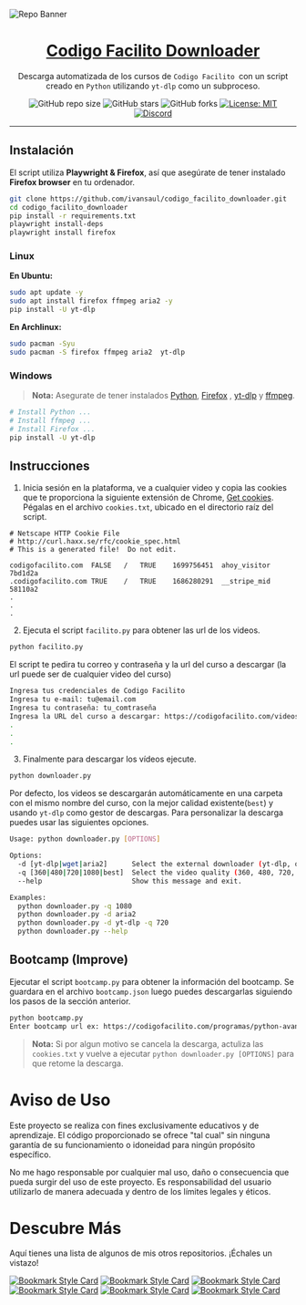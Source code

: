 ![Repo Banner](https://i.imgur.com/I6zFXds.png)

<div align="center">

<h1 style="border-bottom: none">
    <b><a href="#">Codigo Facilito Downloader</a></b>
</h1>

Descarga automatizada de los cursos de `Codigo Facilito `con un script creado en `Python` utilizando `yt-dlp` como un subproceso.

![GitHub repo size](https://img.shields.io/github/repo-size/ivansaul/codigo_facilito_downloader)
![GitHub stars](https://img.shields.io/github/stars/ivansaul/codigo_facilito_downloader)
![GitHub forks](https://img.shields.io/github/forks/ivansaul/codigo_facilito_downloader)
[![License: MIT](https://img.shields.io/badge/License-MIT-yellow.svg)](https://opensource.org/licenses/MIT) 
[![Discord](https://img.shields.io/badge/-Discord-424549?style=social&logo=discord)](https://discord.gg/tDvybtJ7y9)

</div>

---

## Instalación

El script utiliza **Playwright & Firefox**, así que asegúrate de tener instalado **Firefox browser** en tu ordenador.

```bash
git clone https://github.com/ivansaul/codigo_facilito_downloader.git
cd codigo_facilito_downloader
pip install -r requirements.txt
playwright install-deps
playwright install firefox 
```

### **Linux**

**En Ubuntu:**

```bash
sudo apt update -y
sudo apt install firefox ffmpeg aria2 -y
pip install -U yt-dlp
```

**En Archlinux:**

```bash
sudo pacman -Syu
sudo pacman -S firefox ffmpeg aria2  yt-dlp 
```

### **Windows**

> **Nota:** Asegurate de tener instalados [Python][python], [Firefox][firefox] , [yt-dlp][yt-dlp] y [ffmpeg][ffmpeg].

```bash
# Install Python ...
# Install ffmpeg ...
# Install Firefox ...
pip install -U yt-dlp
```

## Instrucciones

1. Inicia sesión en la plataforma, ve a cualquier video y copia las cookies que te proporciona la siguiente extensión de Chrome, [Get cookies][cookies]. Pégalas en el archivo `cookies.txt`, ubicado en el directorio raíz del script.

```notepad
# Netscape HTTP Cookie File
# http://curl.haxx.se/rfc/cookie_spec.html
# This is a generated file!  Do not edit.

codigofacilito.com	FALSE	/	TRUE	1699756451	ahoy_visitor	7bd1d2a
.codigofacilito.com	TRUE	/	TRUE	1686280291	__stripe_mid	58110a2
.
.
.
```

2. Ejecuta el script `facilito.py` para obtener las url de los videos. 

```bash
python facilito.py
```

El script te pedira tu correo y contraseña y la url del curso a descargar (la url puede ser de cualquier video del curso)

```bash
Ingresa tus credenciales de Codigo Facilito
Ingresa tu e-mail: tu@email.com
Ingresa tu contraseña: tu_comtraseña
Ingresa la URL del curso a descargar: https://codigofacilito.com/videos/introduccion-al-curso-profesional-de-backend
.
.
.
```

3. Finalmente para descargar los vídeos ejecute.

```bash
python downloader.py
```

Por defecto, los videos se descargarán automáticamente en una carpeta con el mismo nombre del curso, con la mejor calidad existente(`best`) y usando `yt-dlp` como gestor de descargas. Para personalizar la descarga puedes usar las siguientes opciones.

```bash
Usage: python downloader.py [OPTIONS]

Options:
  -d [yt-dlp|wget|aria2]      Select the external downloader (yt-dlp, or aria2). Default: yt-dlp.
  -q [360|480|720|1080|best]  Select the video quality (360, 480, 720, 1080 or best). Default: best
  --help                      Show this message and exit.

Examples: 
  python downloader.py -q 1080
  python downloader.py -d aria2
  python downloader.py -d yt-dlp -q 720
  python downloader.py --help
```

## Bootcamp (Improve)
Ejecutar el script `bootcamp.py` para obtener la información del bootcamp.
Se guardara en el archivo `bootcamp.json` luego puedes descargarlas siguiendo los pasos de la sección anterior.
```bash
python bootcamp.py
Enter bootcamp url ex: https://codigofacilito.com/programas/python-avanzado
```

> **Nota:** Si por algun motivo se cancela la descarga, actuliza las `cookies.txt` y vuelve a ejecutar `python downloader.py [OPTIONS]` para que retome la descarga.



# **Aviso de Uso**

Este proyecto se realiza con fines exclusivamente educativos y de aprendizaje. El código proporcionado se ofrece "tal cual" sin ninguna garantía de su funcionamiento o idoneidad para ningún propósito específico.

No me hago responsable por cualquier mal uso, daño o consecuencia que pueda surgir del uso de este proyecto. Es responsabilidad del usuario utilizarlo de manera adecuada y dentro de los límites legales y éticos.


# Descubre Más

Aquí tienes una lista de algunos de mis otros repositorios. ¡Échales un vistazo!

[![Bookmark Style Card](https://svg.bookmark.style/api?url=https://github.com/ivansaul/codigo_facilito_downloader&mode=light&style=horizontal)](https://github.com/ivansaul/codigo_facilito_downloader)
[![Bookmark Style Card](https://svg.bookmark.style/api?url=https://github.com/ivansaul/platzi-downloader&mode=light&style=horizontal)](https://github.com/ivansaul/platzi-downloader)
[![Bookmark Style Card](https://svg.bookmark.style/api?url=https://github.com/ivansaul/terabox_downloader&mode=light&style=horizontal)](https://github.com/ivansaul/terabox_downloader)
[![Bookmark Style Card](https://svg.bookmark.style/api?url=https://github.com/ivansaul/personal-portfolio&mode=light&style=horizontal)](https://github.com/ivansaul/personal-portfolio)
[![Bookmark Style Card](https://svg.bookmark.style/api?url=https://github.com/ivansaul/flutter_todo_app&mode=light&style=horizontal)](https://github.com/ivansaul/flutter_todo_app)
[![Bookmark Style Card](https://svg.bookmark.style/api?url=https://github.com/ivansaul/Flutter-UI-Kit&mode=light&style=horizontal)](https://github.com/ivansaul/Flutter-UI-Kit)


[cookies]: https://chrome.google.com/webstore/detail/get-cookiestxt-locally/cclelndahbckbenkjhflpdbgdldlbecc/related
[python]: https://www.python.org/downloads/
[ffmpeg]: https://ffmpeg.org
[firefox]: https://www.mozilla.org/en-US/firefox/new/
[geckodriver]: https://github.com/mozilla/geckodriver/releases
[yt-dlp]: https://github.com/yt-dlp/yt-dlp/wiki/Installation
[aria2]: https://github.com/aria2/aria2/releases/tag/release-1.36.0
[codespace]: https://github.com/codespaces
[demo]: https://youtu.be/GbQwB0hYvQU
[ffmpeg-win]:https://youtu.be/0zN9oZ98ZgE
[cloudflare-branch]:https://github.com/ivansaul/codigo_facilito_downloader/tree/feature/cloudflare
